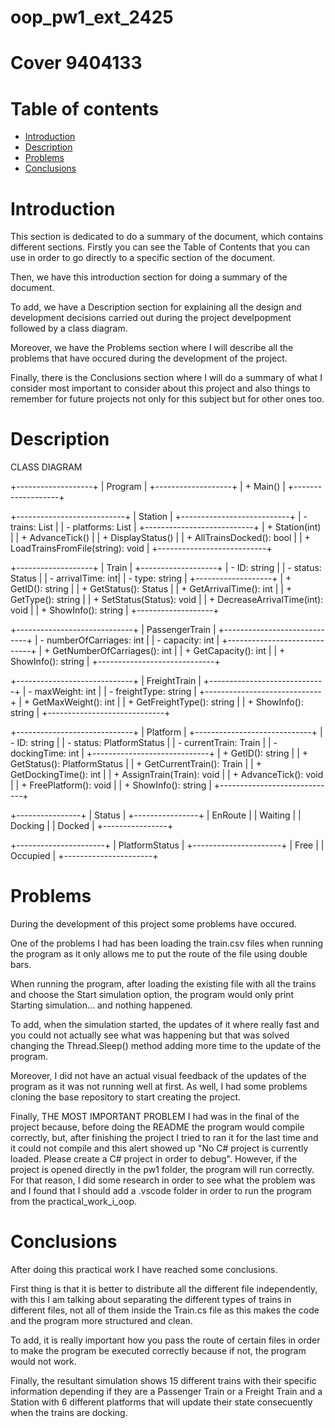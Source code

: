 # oop_pw1_ext_2425

# Cover 9404133
# Table of contents
- [Introduction](#introduction)
- [Description](#description)
- [Problems](#problems)
- [Conclusions](#conclusions)


# Introduction
This section is dedicated to do a summary of the document, which contains different sections. 
Firstly you can see the Table of Contents that you can use in order to go directly to a specific section of the document.

Then, we have this introduction section for doing a summary of the document.

To add, we have a Description section for explaining all the design and development decisions carried out during the project develpopment followed by a class diagram.

Moreover, we have the Problems section where I will describe all the problems that have occured during the development of the project.

Finally, there is the Conclusions section where I will do a summary of what I consider most important to consider about this project and also things to remember for future projects not only for this subject but for other ones too.

# Description


CLASS DIAGRAM

+-------------------+
|     Program       |
+-------------------+
| + Main()          |
+-------------------+
        
+---------------------------+
|         Station           |
+---------------------------+
| - trains: List<Train>     |
| - platforms: List<Platform> |
+---------------------------+
| + Station(int)            |
| + AdvanceTick()           |
| + DisplayStatus()         |
| + AllTrainsDocked(): bool |
| + LoadTrainsFromFile(string): void |
+---------------------------+
        
+-------------------+
|      Train        |
+-------------------+
| - ID: string      |
| - status: Status  |
| - arrivalTime: int|
| - type: string    |
+-------------------+
| + GetID(): string          |
| + GetStatus(): Status      |
| + GetArrivalTime(): int    |
| + GetType(): string        |
| + SetStatus(Status): void  |
| + DecreaseArrivalTime(int): void |
| + ShowInfo(): string       |
+-------------------+

+-----------------------------+
|      PassengerTrain         |
+-----------------------------+
| - numberOfCarriages: int    |
| - capacity: int             |
+-----------------------------+
| + GetNumberOfCarriages(): int |
| + GetCapacity(): int          |
| + ShowInfo(): string          |
+-----------------------------+

+-----------------------------+
|        FreightTrain         |
+-----------------------------+
| - maxWeight: int            |
| - freightType: string       |
+-----------------------------+
| + GetMaxWeight(): int       |
| + GetFreightType(): string  |
| + ShowInfo(): string        |
+-----------------------------+

+-----------------------------+
|         Platform            |
+-----------------------------+
| - ID: string                |
| - status: PlatformStatus    |
| - currentTrain: Train       |
| - dockingTime: int          |
+-----------------------------+
| + GetID(): string           |
| + GetStatus(): PlatformStatus |
| + GetCurrentTrain(): Train  |
| + GetDockingTime(): int     |
| + AssignTrain(Train): void  |
| + AdvanceTick(): void       |
| + FreePlatform(): void      |
| + ShowInfo(): string        |
+-----------------------------+

+----------------+
|     Status     |
+----------------+
| EnRoute        |
| Waiting        |
| Docking        |
| Docked         |
+----------------+

+----------------------+
|   PlatformStatus     |
+----------------------+
| Free                 |
| Occupied             |
+----------------------+

# Problems
During the development of this project some problems have occured.

One of the problems I had has been loading the train.csv files when running the program as it only allows me to put the route of the file using double bars.

When running the program, after loading the existing file with all the trains and choose the Start simulation option, the program would only print Starting simulation... and nothing happened.

To add, when the simulation started, the updates of it where really fast and you could not actually see what was happening but that was solved changing the Thread.Sleep() method adding more time to the update of the program.

Moreover, I did not have an actual visual feedback of the updates of the program as it was not running well at first.
As well, I had some problems cloning the base repository to start creating the project.

Finally, THE MOST IMPORTANT PROBLEM I had was in the final of the project because, before doing the README the program would compile correctly, but, after finishing the project I tried to ran it for the last time and it could not compile and this alert showed up "No C# project is currently loaded. Please create a C# project in order to debug". However, if the project is opened directly in the pw1 folder, the program will run correctly. For that reason, I did some research in order to see what the problem was and I found that I should add a .vscode folder in order to run the program from the practical_work_i_oop.

# Conclusions
After doing this practical work I have reached some conclusions.

First thing is that it is better to distribute all the different file independently, with this I am talking about separating the different types of trains in different files, not all of them inside the Train.cs file as this makes the code and the program more structured and clean.

To add, it is really important how you pass the route of certain files in order to make the program be executed correctly because if not, the program would not work.

Finally, the resultant simulation shows 15 different trains with their specific information depending if they are a Passenger Train or a Freight Train and a Station with 6 different platforms that will update their state consecuently when the trains are docking.



